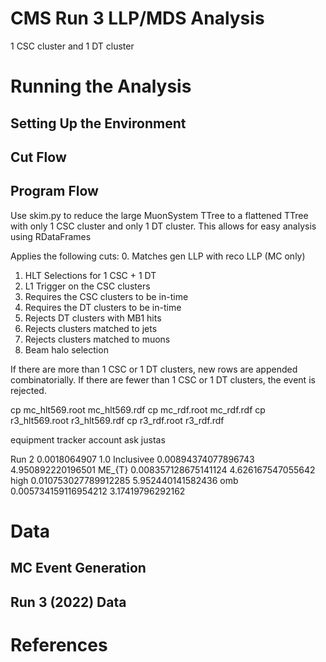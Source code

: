 # CMS Run 3 LLP/MDS Analysis
1 CSC cluster and 1 DT cluster


# Running the Analysis
## Setting Up the Environment

## Cut Flow

## Program Flow

Use skim.py to reduce the large MuonSystem TTree to a flattened TTree with only 1 CSC cluster and only 1 DT cluster. This allows for easy analysis using RDataFrames

Applies the following cuts:
0. Matches gen LLP with reco LLP (MC only)
1. HLT Selections for 1 CSC + 1 DT
2. L1 Trigger on the CSC clusters
3. Requires the CSC clusters to be in-time
4. Requires the DT clusters to be in-time
5. Rejects DT clusters with MB1 hits 
6. Rejects clusters matched to jets
7. Rejects clusters matched to muons
9. Beam halo selection

If there are more than 1 CSC or 1 DT clusters, new rows are appended combinatorially.
If there are fewer than 1 CSC or 1 DT clusters, the event is rejected.


cp mc_hlt569.root mc_hlt569.rdf
cp mc_rdf.root mc_rdf.rdf
cp r3_hlt569.root r3_hlt569.rdf
cp r3_rdf.root r3_rdf.rdf



equipment tracker account
    ask justas


Run 2 0.0018064907 1.0
Inclusivee 0.00894374077896743 4.950892220196501
ME_{T} 0.008357128675141124 4.626167547055642
high 0.010753027789912285 5.952440141582436
omb 0.005734159116954212 3.17419796292162



# Data



## MC Event Generation

## Run 3 (2022) Data


# References
